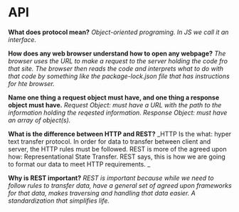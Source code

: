 # API

**What does protocol mean?**
_Object-oriented programing. In JS we call it an interface._

**How does any web browser understand how to open any webpage?**
_The browser uses the URL to make a request to the server holding the code fro that site. The browser then reads the code and interprets what to do with that code by something like the package-lock.json file that has instructions for hte browser._

**Name one thing a request object must have, and one thing a response object must have.**
_Request Object: must have a URL with the path to the information holding the reqested information. 
Response Object: must have an array of object(s)._

**What is the difference between HTTP and REST?**
_HTTP Is the what: hyper text transfer protocol. In order for data to transfer between client and server, the HTTP rules must be followed. REST is more of the agreed upon how: Representational State Transfer. REST says, this is how we are going to format our data to meet HTTP requirements.  _

**Why is REST important?**
_REST is important because while we need to follow rules to transfer data, have a general set of agreed upon frameworks for that data, makes traversing and handling that data easier. A standardization that simplifies life._